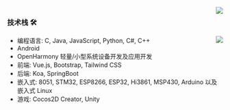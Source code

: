 <img align="right" src="https://github-readme-stats.vercel.app/api?username=Resince&show_icons=true" />

### 

### 技术栈 🛠

<img align="right" src="https://github-readme-stats.vercel.app/api/top-langs/?username=DawningW&layout=compact&langs_count=4&hide=C,HTML,Assembly&exclude_repo=The-end-war" />

- 编程语言: C, Java, JavaScript, Python, C#, C++
- Android
- OpenHarmony 轻量/小型系统设备开发及应用开发
- 前端: Vue.js, Bootstrap, Tailwind CSS
- 后端: Koa, SpringBoot
- 嵌入式: 8051, STM32, ESP8266, ESP32, Hi3861, MSP430, Arduino 以及嵌入式 Linux
- 游戏: Cocos2D Creator, Unity
